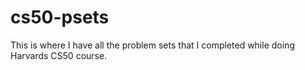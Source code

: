 # cs50-psets
This is where I have all the problem sets that I completed while doing Harvards CS50 course.
